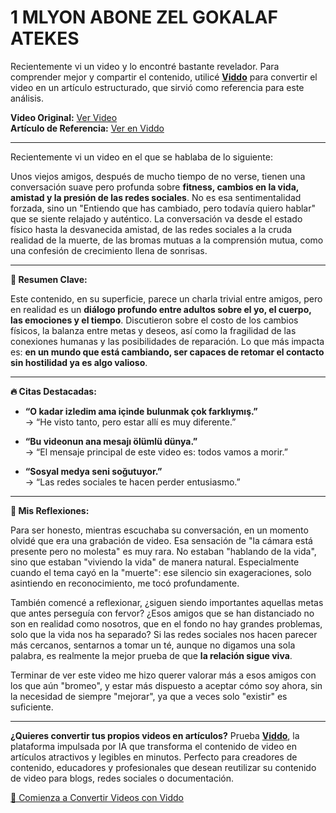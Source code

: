 # 1 MLYON ABONE ZEL GOKALAF ATEKES

Recientemente vi un video y lo encontré bastante revelador. Para comprender mejor y compartir el contenido, utilicé **[Viddo](https://viddo.pro/)** para convertir el video en un artículo estructurado, que sirvió como referencia para este análisis.

**Video Original:** [Ver Video](https://www.youtube.com/watch?v=EGKPeL4YxZA)  
**Artículo de Referencia:** [Ver en Viddo](https://viddo.pro/zh/video-result/0d6a8c91-bbfb-4cae-9993-ceca9fb7e854)

---

Recientemente vi un video en el que se hablaba de lo siguiente:

Unos viejos amigos, después de mucho tiempo de no verse, tienen una conversación suave pero profunda sobre **fitness, cambios en la vida, amistad y la presión de las redes sociales**. No es esa sentimentalidad forzada, sino un "Entiendo que has cambiado, pero todavía quiero hablar" que se siente relajado y auténtico. La conversación va desde el estado físico hasta la desvanecida amistad, de las redes sociales a la cruda realidad de la muerte, de las bromas mutuas a la comprensión mutua, como una confesión de crecimiento llena de sonrisas.

---

**🌟 Resumen Clave:**

Este contenido, en su superficie, parece un charla trivial entre amigos, pero en realidad es un **diálogo profundo entre adultos sobre el yo, el cuerpo, las emociones y el tiempo**. Discutieron sobre el costo de los cambios físicos, la balanza entre metas y deseos, así como la fragilidad de las conexiones humanas y las posibilidades de reparación. Lo que más impacta es: **en un mundo que está cambiando, ser capaces de retomar el contacto sin hostilidad ya es algo valioso**.

---

**🔥 Citas Destacadas:**

- **“O kadar izledim ama içinde bulunmak çok farklıymış.”**  
  → “He visto tanto, pero estar allí es muy diferente.”

- **“Bu videonun ana mesajı ölümlü dünya.”**  
  → “El mensaje principal de este video es: todos vamos a morir.”

- **“Sosyal medya seni soğutuyor.”**  
  → “Las redes sociales te hacen perder entusiasmo.”

---

**🧠 Mis Reflexiones:**

Para ser honesto, mientras escuchaba su conversación, en un momento olvidé que era una grabación de video. Esa sensación de "la cámara está presente pero no molesta" es muy rara. No estaban "hablando de la vida", sino que estaban "viviendo la vida" de manera natural. Especialmente cuando el tema cayó en la "muerte": ese silencio sin exageraciones, solo asintiendo en reconocimiento, me tocó profundamente.

También comencé a reflexionar, ¿siguen siendo importantes aquellas metas que antes perseguía con fervor? ¿Esos amigos que se han distanciado no son en realidad como nosotros, que en el fondo no hay grandes problemas, solo que la vida nos ha separado? Si las redes sociales nos hacen parecer más cercanos, sentarnos a tomar un té, aunque no digamos una sola palabra, es realmente la mejor prueba de que **la relación sigue viva**.

Terminar de ver este video me hizo querer valorar más a esos amigos con los que aún "bromeo", y estar más dispuesto a aceptar cómo soy ahora, sin la necesidad de siempre "mejorar", ya que a veces solo "existir" es suficiente.

---

**¿Quieres convertir tus propios videos en artículos?** Prueba **[Viddo](https://viddo.pro/)**, la plataforma impulsada por IA que transforma el contenido de video en artículos atractivos y legibles en minutos. Perfecto para creadores de contenido, educadores y profesionales que desean reutilizar su contenido de video para blogs, redes sociales o documentación.

[🚀 Comienza a Convertir Videos con Viddo](https://viddo.pro/)
